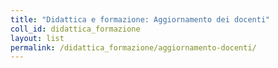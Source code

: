 ```yaml
---
title: "Didattica e formazione: Aggiornamento dei docenti"
coll_id: didattica_formazione
layout: list
permalink: /didattica_formazione/aggiornamento-docenti/
---
```

